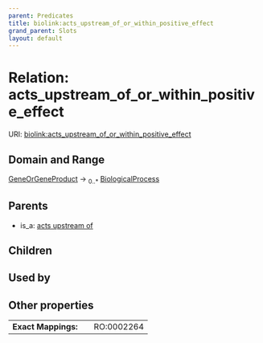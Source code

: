```yaml
---
parent: Predicates
title: biolink:acts_upstream_of_or_within_positive_effect
grand_parent: Slots
layout: default
---
```


# Relation: acts_upstream_of_or_within_positive_effect




URI: [biolink:acts_upstream_of_or_within_positive_effect](https://w3id.org/biolink/vocab/acts_upstream_of_or_within_positive_effect)

## Domain and Range

[GeneOrGeneProduct](GeneOrGeneProduct.md) ->  <sub>0..*</sub> [BiologicalProcess](BiologicalProcess.md)

## Parents

 *  is_a: [acts upstream of](acts_upstream_of.md)

## Children


## Used by


## Other properties

|  |  |  |
| --- | --- | --- |
| **Exact Mappings:** | | RO:0002264 |

